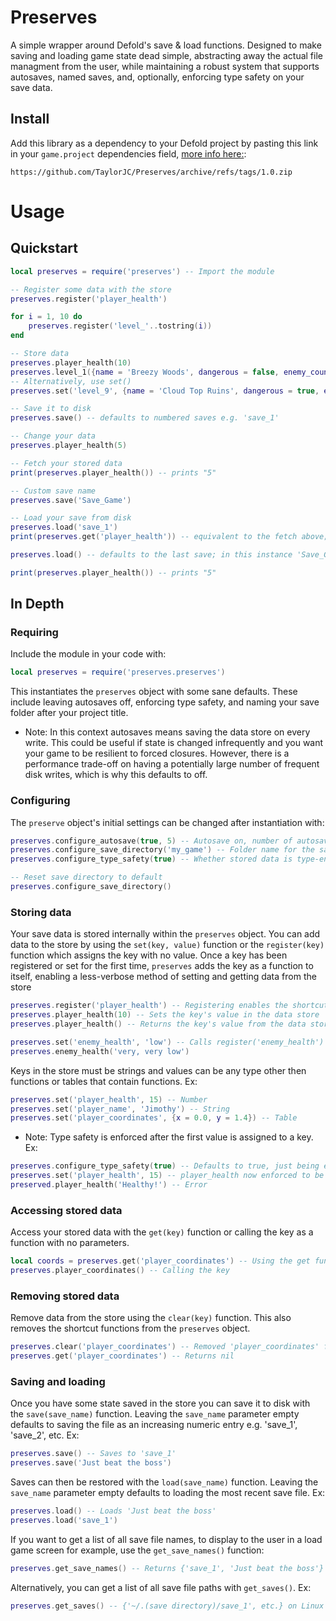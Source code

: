 # Preserves
A simple wrapper around Defold's save & load functions. Designed to make saving and loading game state dead simple, abstracting away the actual file managment from the user, while maintaining a robust system that supports autosaves, named saves, and, optionally, enforcing type safety on your save data.

## Install
Add this library as a dependency to your Defold project by pasting this link in your `game.project` dependencies field, [more info here:](https://defold.com/manuals/libraries/): 
```
https://github.com/TaylorJC/Preserves/archive/refs/tags/1.0.zip
```

# Usage
## Quickstart
```lua
local preserves = require('preserves') -- Import the module

-- Register some data with the store
preserves.register('player_health')

for i = 1, 10 do
    preserves.register('level_'..tostring(i))
end

-- Store data
preserves.player_health(10)
preserves.level_1({name = 'Breezy Woods', dangerous = false, enemy_count = 0})
-- Alternatively, use set()
preserves.set('level_9', {name = 'Cloud Top Ruins', dangerous = true, enemy_count = 5})

-- Save it to disk
preserves.save() -- defaults to numbered saves e.g. 'save_1'

-- Change your data
preserves.player_health(5)

-- Fetch your stored data
print(preserves.player_health()) -- prints "5"

-- Custom save name
preserves.save('Save_Game')

-- Load your save from disk
preserves.load('save_1') 
print(preserves.get('player_health')) -- equivalent to the fetch above; prints "10"

preserves.load() -- defaults to the last save; in this instance 'Save_Game'

print(preserves.player_health()) -- prints "5"
```

## In Depth
### Requiring
Include the module in your code with:
```lua
local preserves = require('preserves.preserves')
```

This instantiates the `preserves` object with some sane defaults. These include leaving autosaves off, enforcing type safety, and naming your save folder after your project title. 
- Note: In this context autosaves means saving the data store on every write. This could be useful if state is changed infrequently and you want your game to be resilient to forced closures. However, there is a performance trade-off on having a potentially large number of frequent disk writes, which is why this defaults to off. 

### Configuring
The `preserve` object's initial settings can be changed after instantiation with:

```lua
preserves.configure_autosave(true, 5) -- Autosave on, number of autosaves to keep
preserves.configure_save_directory('my_game') -- Folder name for the save files
preserves.configure_type_safety(true) -- Whether stored data is type-enforced once set

-- Reset save directory to default
preserves.configure_save_directory()
```
### Storing data
Your save data is stored internally within the `preserves` object. You can add data to the store by using the `set(key, value)` function or the `register(key)` function which assigns the key with no value. Once a key has been registered or set for the first time, `preserves` adds the key as a function to itself, enabling a less-verbose method of setting and getting data from the store
```lua
preserves.register('player_health') -- Registering enables the shortcuts
preserves.player_health(10) -- Sets the key's value in the data store
preserves.player_health() -- Returns the key's value from the data store

preserves.set('enemy_health', 'low') -- Calls register('enemy_health') internally
preserves.enemy_health('very, very low')
```
Keys in the store must be strings and values can be any type other then functions or tables that contain functions. Ex:
```lua
preserves.set('player_health', 15) -- Number
preserves.set('player_name', 'Jimothy') -- String
preserves.set('player_coordinates', {x = 0.0, y = 1.4}) -- Table
```
- Note: Type safety is enforced after the first value is assigned to a key. Ex: 
```lua
preserves.configure_type_safety(true) -- Defaults to true, just being explicit
preserves.set('player_health', 15) -- player_health now enforced to be a number
preserved.player_health('Healthy!') -- Error
```
### Accessing stored data
Access your stored data with the `get(key)` function or calling the key as a function with no parameters.
```lua
local coords = preserves.get('player_coordinates') -- Using the get function
preserves.player_coordinates() -- Calling the key
```
### Removing stored data
Remove data from the store using the `clear(key)` function. This also removes the shortcut functions from the `preserves` object.
```lua
preserves.clear('player_coordinates') -- Removed 'player_coordinates' from the store
preserves.get('player_coordinates') -- Returns nil
```
### Saving and loading
Once you have some state saved in the store you can save it to disk with the `save(save_name)` function. Leaving the `save_name` parameter empty defaults to saving the file as an increasing numeric entry e.g. 'save_1', 'save_2', etc. Ex:
```lua
preserves.save() -- Saves to 'save_1'
preserves.save('Just beat the boss')
```
Saves can then be restored with the `load(save_name)` function. Leaving the `save_name` parameter empty defaults to loading the most recent save file. Ex:
```lua
preserves.load() -- Loads 'Just beat the boss'
preserves.load('save_1')
```
If you want to get a list of all save file names, to display to the user in a load game screen for example, use the `get_save_names()` function:
```lua
preserves.get_save_names() -- Returns {'save_1', 'Just beat the boss'}
```
Alternatively, you can get a list of all save file paths with `get_saves()`. Ex:
```lua
preserves.get_saves() -- {'~/.(save directory)/save_1', etc.} on Linux
```
